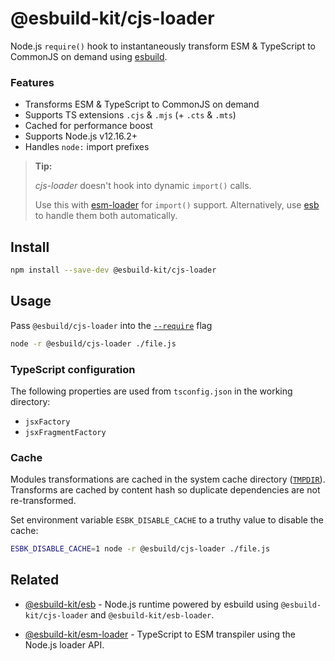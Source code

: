 # @esbuild-kit/cjs-loader

Node.js `require()` hook to instantaneously transform ESM & TypeScript to CommonJS on demand using [esbuild](https://esbuild.github.io/).

### Features
- Transforms ESM & TypeScript to CommonJS on demand
- Supports TS extensions `.cjs` & `.mjs` (+ `.cts` & `.mts`)
- Cached for performance boost
- Supports Node.js v12.16.2+
- Handles `node:` import prefixes

> **Tip:**
>
> _cjs-loader_ doesn't hook into dynamic `import()` calls.
>
> Use this with [esm-loader](https://github.com/esbuild-kit/esm-loader) for `import()` support. Alternatively, use [esb](https://github.com/esbuild-kit/esb) to handle them both automatically.

## Install

```sh
npm install --save-dev @esbuild-kit/cjs-loader
```

## Usage

Pass `@esbuild/cjs-loader` into the [`--require`](https://nodejs.org/api/cli.html#-r---require-module) flag
```sh
node -r @esbuild/cjs-loader ./file.js
```

### TypeScript configuration
The following properties are used from `tsconfig.json` in the working directory:
- `jsxFactory`
- `jsxFragmentFactory`

### Cache
Modules transformations are cached in the system cache directory ([`TMPDIR`](https://en.wikipedia.org/wiki/TMPDIR)). Transforms are cached by content hash so duplicate dependencies are not re-transformed.

Set environment variable `ESBK_DISABLE_CACHE` to a truthy value to disable the cache:

```sh
ESBK_DISABLE_CACHE=1 node -r @esbuild/cjs-loader ./file.js
```

## Related

- [@esbuild-kit/esb](https://github.com/esbuild-kit/esb) - Node.js runtime powered by esbuild using `@esbuild-kit/cjs-loader` and `@esbuild-kit/esb-loader`.

- [@esbuild-kit/esm-loader](https://github.com/esbuild-kit/esm-loader) - TypeScript to ESM transpiler using the Node.js loader API.
